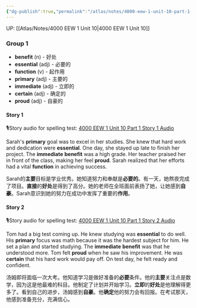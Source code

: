 ```yaml
---
{"dg-publish":true,"permalink":"/atlas/notes/4000-eew-1-unit-10-part-1-stories/"}
---
```


UP: [[Atlas/Notes/4000 EEW 1 Unit 10\|4000 EEW 1 Unit 10]]
### Group 1

- **benefit** (n) - 好处
- **essential** (adj) - 必要的
- **function** (v) - 起作用
- **primary** (adj) - 主要的
- **immediate** (adj) - 立即的
- **certain** (adj) - 确定的
- **proud** (adj) - 自豪的

#### Story 1
🎙️Story audio for spelling test: [4000 EEW 1 Unit 10 Part 1 Story 1 Audio](https://drive.google.com/file/d/1SB90tlJJYMYCV4nrSw7Na8hnxLjvECka/view?usp=drive_link)

Sarah's **primary** goal was to excel in her studies. She knew that hard work and dedication were **essential**. One day, she stayed up late to finish her project. The **immediate** **benefit** was a high grade. Her teacher praised her in front of the class, making her feel **proud**. Sarah realized that her efforts had a vital **function** in achieving success.

Sarah的**主要**目标是学业优秀。她知道努力和奉献是**必要的**。有一天，她熬夜完成了项目。**直接**的**好处**是得到了高分。她的老师在全班面前表扬了她，让她感到**自豪**。Sarah意识到她的努力在成功中发挥了重要的**作用**。

#### Story 2
🎙️Story audio for spelling test: [4000 EEW 1 Unit 10 Part 1 Story 2 Audio](https://drive.google.com/file/d/15C4dln6kC0fpL7pKbT-zRNgT01ao1SqF/view?usp=drive_link)

Tom had a big test coming up. He knew studying was **essential** to do well. His **primary** focus was math because it was the hardest subject for him. He set a plan and started studying. The **immediate** **benefit** was that he understood more. Tom felt **proud** when he saw his improvement. He was **certain** that his hard work would pay off. On test day, he felt ready and confident.

汤姆即将面临一次大考。他知道学习是做好准备的**必要**条件。他的**主要**关注点是数学，因为这是他最难的科目。他制定了计划并开始学习。**立即**的**好处**是他理解得更多了。看到自己的进步，汤姆感到**自豪**。他**确定**他的努力会有回报。在考试那天，他感到准备充分，充满信心。